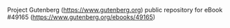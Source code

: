 Project Gutenberg (https://www.gutenberg.org) public repository for eBook #49165 (https://www.gutenberg.org/ebooks/49165)
